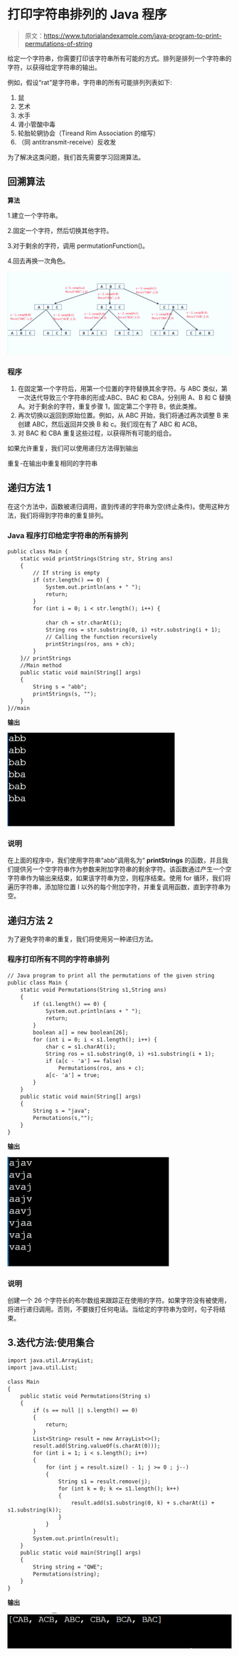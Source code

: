 # 打印字符串排列的 Java 程序

> 原文：<https://www.tutorialandexample.com/java-program-to-print-permutations-of-string>

给定一个字符串，你需要打印该字符串所有可能的方式。排列是排列一个字符串的字符，以获得给定字符串的输出。

例如，假设“rat”是字符串，字符串的所有可能排列列表如下:

1.  鼠
2.  艺术
3.  水手
4.  肾小管酸中毒
5.  轮胎轮辋协会（Tireand Rim Association 的缩写）
6.  （同 antitransmit-receive）反收发

为了解决这类问题，我们首先需要学习回溯算法。

## 回溯算法

**算法**

1.建立一个字符串。

2.固定一个字符，然后切换其他字符。

3.对于剩余的字符，调用 permutationFunction()。

4.回去再换一次角色。

![Java Program To Print Permutations Of String](img/10c977c23a9c8659660b121f263c3d3e.png)

### 程序

1.  在固定第一个字符后，用第一个位置的字符替换其余字符。与 ABC 类似，第一次迭代导致三个字符串的形成:ABC、BAC 和 CBA，分别用 A、B 和 C 替换 A。对于剩余的字符，重复步骤 1，固定第二个字符 B，依此类推。
2.  再次切换以返回到原始位置。例如，从 ABC 开始，我们将通过再次调整 B 来创建 ABC，然后返回并交换 B 和 c。我们现在有了 ABC 和 ACB。
3.  对 BAC 和 CBA 重复这些过程，以获得所有可能的组合。

如果允许重复，我们可以使用递归方法得到输出

重复-在输出中重复相同的字符串

## 递归方法 1

在这个方法中，函数被递归调用，直到传递的字符串为空(终止条件)。使用这种方法，我们将得到字符串的重复排列。

### Java 程序打印给定字符串的所有排列

```
public class Main {
	static void printStrings(String str, String ans)
	{
		// If string is empty
		if (str.length() == 0) {
			System.out.println(ans + " ");
			return;
		}
		for (int i = 0; i < str.length(); i++) {

			char ch = str.charAt(i);
			String ros = str.substring(0, i) +str.substring(i + 1);
			// Calling the function recursively
			printStrings(ros, ans + ch);
		}
	}// printStrings
	//Main method
	public static void main(String[] args)
	{
		String s = "abb";
		printStrings(s, "");
	} 
}//main 
```

**输出**

![Java Program To Print Permutations Of String](img/c18ca476307099eeca084788eabc96c3.png)  

### 说明

在上面的程序中，我们使用字符串“abb”调用名为“ **printStrings** 的函数，并且我们提供另一个空字符串作为参数来附加字符串的剩余字符。该函数通过产生一个空字符串作为输出来结束，如果该字符串为空，则程序结束。使用 for 循环，我们将遍历字符串，添加除位置 I 以外的每个附加字符，并重复调用函数，直到字符串为空。

## 递归方法 2

为了避免字符串的重复，我们将使用另一种递归方法。

### 程序打印所有不同的字符串排列

```
// Java program to print all the permutations of the given string
public class Main {
    static void Permutations(String s1,String ans)
    {
        if (s1.length() == 0) {
            System.out.println(ans + " ");
            return;
        }
        boolean a[] = new boolean[26];
        for (int i = 0; i < s1.length(); i++) {
            char c = s1.charAt(i);
            String ros = s1.substring(0, i) +s1.substring(i + 1);
            if (a[c - 'a'] == false)
                Permutations(ros, ans + c);
            a[c- 'a'] = true;
        }
    }
    public static void main(String[] args)
    {
        String s = "java";
        Permutations(s,"");
    }
} 
```

**输出**

![Java Program To Print Permutations Of String](img/91d3f975b1d6f58d3dc996be35b8aa6b.png)  

### 说明

创建一个 26 个字符长的布尔数组来跟踪正在使用的字符。如果字符没有被使用，将进行递归调用。否则，不要拨打任何电话。当给定的字符串为空时，句子将结束。

## 3.迭代方法:使用集合

```
import java.util.ArrayList;
import java.util.List;

class Main
{
    public static void Permutations(String s)
    {
        if (s == null || s.length() == 0) 
        {
            return;
        }
        List<String> result = new ArrayList<>();
        result.add(String.valueOf(s.charAt(0)));
        for (int i = 1; i < s.length(); i++)
        {
            for (int j = result.size() - 1; j >= 0 ; j--)
            {
                String s1 = result.remove(j);
                for (int k = 0; k <= s1.length(); k++)
                {
                    result.add(s1.substring(0, k) + s.charAt(i) + s1.substring(k));
                }
            }
        }
        System.out.println(result);
    }
    public static void main(String[] args)
    {
        String string = "QWE";
        Permutations(string);
    }
} 
```

**输出**

![Java Program To Print Permutations Of String](img/06760594fac750cbaaf0410af6bc5eec.png)